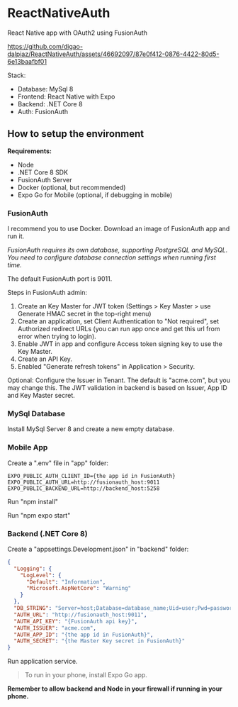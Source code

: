 # ReactNativeAuth
React Native app with OAuth2 using FusionAuth

https://github.com/digao-dalpiaz/ReactNativeAuth/assets/46692097/87e0f412-0876-4422-80d5-6e13baafbf01

Stack:
- Database: MySql 8
- Frontend: React Native with Expo
- Backend: .NET Core 8
- Auth: FusionAuth

## How to setup the environment

**Requirements:**

- Node
- .NET Core 8 SDK
- FusionAuth Server
- Docker (optional, but recommended)
- Expo Go for Mobile (optional, if debugging in mobile)

### FusionAuth

I recommend you to use Docker. Download an image of FusionAuth app and run it.

*FusionAuth requires its own database, supporting PostgreSQL and MySQL. You need to configure database connection settings when running first time.*

The default FusionAuth port is 9011.

Steps in FusionAuth admin:

1. Create an Key Master for JWT token (Settings > Key Master > use Generate HMAC secret in the top-right menu)
2. Create an application, set Client Authentication to "Not required", set Authorized redirect URLs (you can run app once and get this url from error when trying to login).
3. Enable JWT in app and configure Access token signing key to use the Key Master.
4. Create an API Key.
5. Enabled "Generate refresh tokens" in Application > Security.

Optional: Configure the Issuer in Tenant. The default is "acme.com", but you may change this. The JWT validation in backend is based on Issuer, App ID and Key Master secret.

### MySql Database

Install MySql Server 8 and create a new empty database.

### Mobile App

Create a ".env" file in "app" folder:

```
EXPO_PUBLIC_AUTH_CLIENT_ID={the app id in FusionAuth}
EXPO_PUBLIC_AUTH_URL=http://fusionauth_host:9011
EXPO_PUBLIC_BACKEND_URL=http://backend_host:5258
```

Run "npm install"

Run "npm expo start" 

### Backend (.NET Core 8)

Create a "appsettings.Development.json" in "backend" folder:

```json
{
  "Logging": {
    "LogLevel": {
      "Default": "Information",
      "Microsoft.AspNetCore": "Warning"
    }
  },
  "DB_STRING": "Server=host;Database=database_name;Uid=user;Pwd=password",
  "AUTH_URL": "http://fusionauth_host:9011",
  "AUTH_API_KEY": "{FusionAuth api key}",
  "AUTH_ISSUER": "acme.com",
  "AUTH_APP_ID": "{the app id in FusionAuth}",
  "AUTH_SECRET": "{the Master Key secret in FusionAuth}"
}
```

Run application service.

> To run in your phone, install Expo Go app.

**Remember to allow backend and Node in your firewall if running in your phone.**

